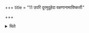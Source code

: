 +++
title = "11 उपरि दूरमुदूहेदा वक्षणानामाविष्कर्तोः"

+++

<details><summary>थिते</summary>

उपरि दूरमुदूहेदा वक्षणानामाविष्कर्तोः । अह्रीतमुख्यस्या जायत इति विज्ञायते ११
</details>
